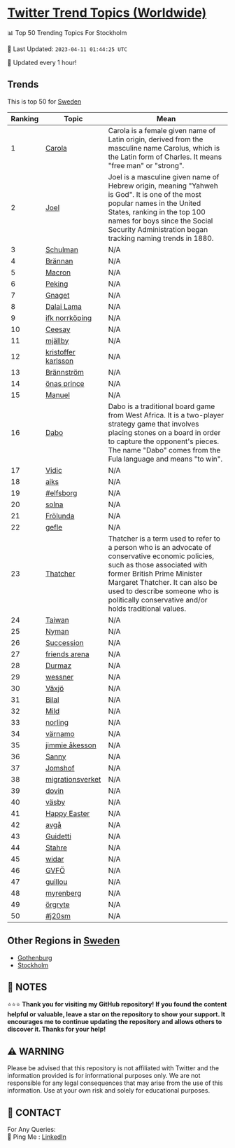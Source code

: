 [Twitter Trend Topics (Worldwide)](https://github.com/ErcinDedeoglu/Twitter-Trend-Topics)
==========


📊 Top 50 Trending Topics For Stockholm

📆 Last Updated: `2023-04-11 01:44:25 UTC`

🔧 Updated every 1 hour!


## Trends

This is top 50 for [Sweden](</Sweden>)

| Ranking | Topic | Mean |
| ------- | ------------ | ------------ |
| 1 | [Carola](http://twitter.com/search?q=Carola) | Carola is a female given name of Latin origin, derived from the masculine name Carolus, which is the Latin form of Charles. It means "free man" or "strong". |
| 2 | [Joel](http://twitter.com/search?q=Joel) | Joel is a masculine given name of Hebrew origin, meaning "Yahweh is God". It is one of the most popular names in the United States, ranking in the top 100 names for boys since the Social Security Administration began tracking naming trends in 1880. |
| 3 | [Schulman](http://twitter.com/search?q=Schulman) | N/A |
| 4 | [Brännan](http://twitter.com/search?q=Br%c3%a4nnan) | N/A |
| 5 | [Macron](http://twitter.com/search?q=Macron) | N/A |
| 6 | [Peking](http://twitter.com/search?q=Peking) | N/A |
| 7 | [Gnaget](http://twitter.com/search?q=Gnaget) | N/A |
| 8 | [Dalai Lama](http://twitter.com/search?q=Dalai+Lama) | N/A |
| 9 | [ifk norrköping](http://twitter.com/search?q=ifk+norrk%c3%b6ping) | N/A |
| 10 | [Ceesay](http://twitter.com/search?q=Ceesay) | N/A |
| 11 | [mjällby](http://twitter.com/search?q=mj%c3%a4llby) | N/A |
| 12 | [kristoffer karlsson](http://twitter.com/search?q=kristoffer+karlsson) | N/A |
| 13 | [Brännström](http://twitter.com/search?q=Br%c3%a4nnstr%c3%b6m) | N/A |
| 14 | [önas prince](http://twitter.com/search?q=%c3%b6nas+prince) | N/A |
| 15 | [Manuel](http://twitter.com/search?q=Manuel) | N/A |
| 16 | [Dabo](http://twitter.com/search?q=Dabo) | Dabo is a traditional board game from West Africa. It is a two-player strategy game that involves placing stones on a board in order to capture the opponent's pieces. The name "Dabo" comes from the Fula language and means "to win". |
| 17 | [Vidic](http://twitter.com/search?q=Vidic) | N/A |
| 18 | [aiks](http://twitter.com/search?q=aiks) | N/A |
| 19 | [#elfsborg](http://twitter.com/search?q=%23elfsborg) | N/A |
| 20 | [solna](http://twitter.com/search?q=solna) | N/A |
| 21 | [Frölunda](http://twitter.com/search?q=Fr%c3%b6lunda) | N/A |
| 22 | [gefle](http://twitter.com/search?q=gefle) | N/A |
| 23 | [Thatcher](http://twitter.com/search?q=Thatcher) | Thatcher is a term used to refer to a person who is an advocate of conservative economic policies, such as those associated with former British Prime Minister Margaret Thatcher. It can also be used to describe someone who is politically conservative and/or holds traditional values. |
| 24 | [Taiwan](http://twitter.com/search?q=Taiwan) | N/A |
| 25 | [Nyman](http://twitter.com/search?q=Nyman) | N/A |
| 26 | [Succession](http://twitter.com/search?q=Succession) | N/A |
| 27 | [friends arena](http://twitter.com/search?q=friends+arena) | N/A |
| 28 | [Durmaz](http://twitter.com/search?q=Durmaz) | N/A |
| 29 | [wessner](http://twitter.com/search?q=wessner) | N/A |
| 30 | [Växjö](http://twitter.com/search?q=V%c3%a4xj%c3%b6) | N/A |
| 31 | [Bilal](http://twitter.com/search?q=Bilal) | N/A |
| 32 | [Mild](http://twitter.com/search?q=Mild) | N/A |
| 33 | [norling](http://twitter.com/search?q=norling) | N/A |
| 34 | [värnamo](http://twitter.com/search?q=v%c3%a4rnamo) | N/A |
| 35 | [jimmie åkesson](http://twitter.com/search?q=jimmie+%c3%a5kesson) | N/A |
| 36 | [Sanny](http://twitter.com/search?q=Sanny) | N/A |
| 37 | [Jomshof](http://twitter.com/search?q=Jomshof) | N/A |
| 38 | [migrationsverket](http://twitter.com/search?q=migrationsverket) | N/A |
| 39 | [dovin](http://twitter.com/search?q=dovin) | N/A |
| 40 | [väsby](http://twitter.com/search?q=v%c3%a4sby) | N/A |
| 41 | [Happy Easter](http://twitter.com/search?q=Happy+Easter) | N/A |
| 42 | [avgå](http://twitter.com/search?q=avg%c3%a5) | N/A |
| 43 | [Guidetti](http://twitter.com/search?q=Guidetti) | N/A |
| 44 | [Stahre](http://twitter.com/search?q=Stahre) | N/A |
| 45 | [widar](http://twitter.com/search?q=widar) | N/A |
| 46 | [GVFÖ](http://twitter.com/search?q=GVF%c3%96) | N/A |
| 47 | [guillou](http://twitter.com/search?q=guillou) | N/A |
| 48 | [myrenberg](http://twitter.com/search?q=myrenberg) | N/A |
| 49 | [örgryte](http://twitter.com/search?q=%c3%b6rgryte) | N/A |
| 50 | [#j20sm](http://twitter.com/search?q=%23j20sm) | N/A |



## Other Regions in [Sweden](</Sweden>)

* [Gothenburg](</Sweden/Gothenburg.md>)
* [Stockholm](</Sweden/Stockholm.md>)



## 📝 NOTES

⭐⭐⭐ **Thank you for visiting my GitHub repository! If you found the content helpful or valuable, leave a star on the repository to show your support. It encourages me to continue updating the repository and allows others to discover it. Thanks for your help!**


## ⚠️ WARNING

Please be advised that this repository is not affiliated with Twitter and the information provided is for informational purposes only. We are not responsible for any legal consequences that may arise from the use of this information. Use at your own risk and solely for educational purposes.


## 📨 CONTACT

 For Any Queries:  
            🏓 Ping Me : [LinkedIn](https://www.linkedin.com/in/ercindedeoglu/)
